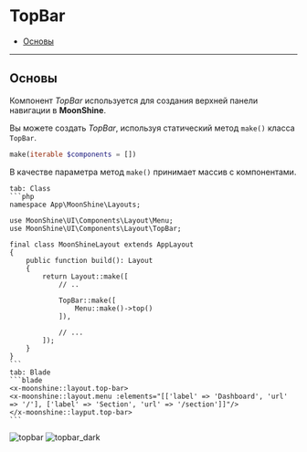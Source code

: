 # TopBar

- [Основы](#basics)

---

<a name="basics"></a>
## Основы

Компонент *TopBar* используется для создания верхней панели навигации в **MoonShine**.

Вы можете создать *TopBar*, используя статический метод `make()` класса `TopBar`.

```php
make(iterable $components = [])
```

В качестве параметра метод `make()` принимает массив с компонентами.

~~~tabs
tab: Class
```php
namespace App\MoonShine\Layouts;

use MoonShine\UI\Components\Layout\Menu;
use MoonShine\UI\Components\Layout\TopBar;

final class MoonShineLayout extends AppLayout
{
    public function build(): Layout
    {
        return Layout::make([
            // ..

            TopBar::make([
                Menu::make()->top()
            ]),

            // ...
        ]);
    }
}
```
tab: Blade
```blade
<x-moonshine::layout.top-bar>
<x-moonshine::layout.menu :elements="[['label' => 'Dashboard', 'url' => '/'], ['label' => 'Section', 'url' => '/section']]"/>
</x-moonshine::layput.top-bar>
```
~~~

![topbar](https://raw.githubusercontent.com/moonshine-software/doc/3.x/resources/screenshots/topbar.png)
![topbar_dark](https://raw.githubusercontent.com/moonshine-software/doc/3.x/resources/screenshots/topbar_dark.png)
